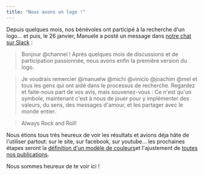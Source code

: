 ```yaml
---
title: "Nous avons un logo !"
---
```


Depuis quelques mois, nos bénévoles ont participé à la recherche d'un logo... et puis, le 26 janvier, Manuele a posté un message dans [notre chat sur Slack](https://yunity.slack.com/files/manuelecarlini/F0KD69Q3B/logo-yunity.jpg) :

> Bonjour @channel ! Après quelques mois de discussions et de participation passionnée, nous avons enfin la première version du logo.

> Je voudrais remercier @manuelw @michi @vinicio @joachim @mel et tous les gens qui ont aidé dans le processus de recherche. Regardez et faite-nous part de vos avis, mais souvenez-vous :
> Ce n'est qu'un symbole, maintenant c'est à nous de jouer pour y implémenter des valeurs, du sens, des messages d'amour, et les partager avec le monde entier.

> Always Rock and Roll!

Nous étions tous très heureux de voir les résultats et avions déja hâte de l'utiliser partout: sur le site, sur facebook, sur youtube... les prochaines étapes seront la [définition d'un modèle de couleurs](https://yunity.atlassian.net/wiki/display/YUN/Color+Scheme)et l'ajustement de [toutes nos publications](https://yunity.atlassian.net/wiki/display/YUN/PR+Channels).

Nous sommes heureux de te voir ici !